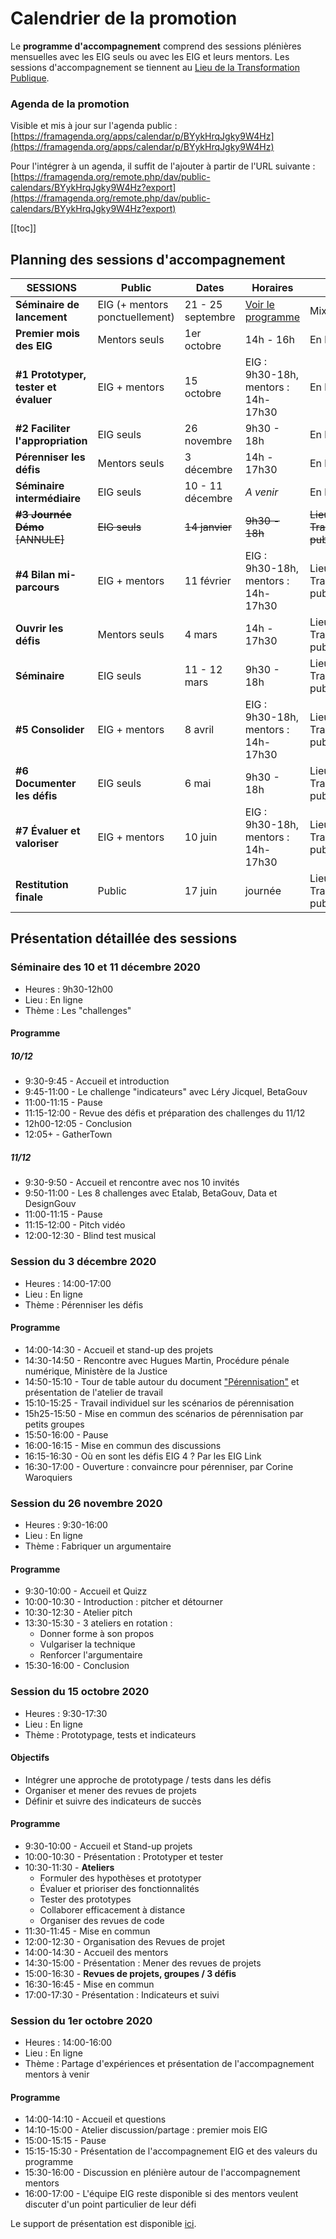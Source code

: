 # Calendrier de la promotion

Le **programme d'accompagnement** comprend des sessions plénières mensuelles avec les EIG seuls ou avec les EIG et leurs mentors.
Les sessions d'accompagnement se tiennent au [Lieu de la Transformation Publique](https://www.modernisation.gouv.fr/nos-actions/le-lieu-de-la-transformation-publique).


### Agenda de la promotion

Visible et mis à jour sur l'agenda public : [https://framagenda.org/apps/calendar/p/BYykHrqJgky9W4Hz](https://framagenda.org/apps/calendar/p/BYykHrqJgky9W4Hz)

Pour l'intégrer à un agenda, il suffit de l'ajouter à partir de l'URL suivante : [https://framagenda.org/remote.php/dav/public-calendars/BYykHrqJgky9W4Hz?export](https://framagenda.org/remote.php/dav/public-calendars/BYykHrqJgky9W4Hz?export)

[[toc]]



## Planning des sessions d'accompagnement

| SESSIONS | Public | Dates | Horaires | Lieu |
| -------- | -------- | -------- | -------- | -------- |
| **Séminaire de lancement**  | EIG (+ mentors ponctuellement) | 21 - 25 septembre | [Voir le programme](bootcamp.md) | Mixte|
| **Premier mois des EIG** | Mentors seuls | 1er octobre | 14h - 16h | En ligne |
| **#1 Prototyper, tester et évaluer** | EIG + mentors | 15 octobre | EIG : 9h30-18h, mentors : 14h-17h30  | En ligne |
| **#2 Faciliter l'appropriation** | EIG seuls | 26 novembre | 9h30 - 18h | En ligne |
| **Pérenniser les défis**| Mentors seuls | 3 décembre | 14h - 17h30 | En ligne |
| **Séminaire intermédiaire** | EIG seuls | 10 - 11 décembre | _A venir_ | En ligne |
| ~~**#3 Journée Démo** [ANNULE]~~ | ~~EIG seuls~~ | ~~14 janvier~~ | ~~9h30 - 18h~~ | ~~Lieu de la Transformation publique~~ |
| **#4 Bilan mi-parcours** | EIG + mentors | 11 février | EIG : 9h30-18h, mentors : 14h-17h30 | Lieu de la Transformation publique |
| **Ouvrir les défis** | Mentors seuls | 4 mars | 14h - 17h30 | Lieu de la Transformation publique |
| **Séminaire** | EIG seuls | 11 - 12 mars | 9h30 - 18h | Lieu de la Transformation publique |
| **#5 Consolider** | EIG + mentors | 8 avril     | EIG : 9h30-18h, mentors : 14h-17h30 | Lieu de la Transformation publique |
| **#6 Documenter les défis** | EIG seuls | 6 mai | 9h30 - 18h | Lieu de la Transformation publique |
| **#7 Évaluer et valoriser** |EIG + mentors | 10 juin | EIG : 9h30-18h, mentors : 14h-17h30 | Lieu de la Transformation publique |
| **Restitution finale** |Public | 17 juin | journée | Lieu de la Transformation publique |

## Présentation détaillée des sessions

### Séminaire des 10 et 11 décembre 2020
- Heures : 9h30-12h00
- Lieu : En ligne
- Thème : Les "challenges"
#### Programme
##### 10/12
- 9:30-9:45 - Accueil et introduction
- 9:45-11:00 - Le challenge "indicateurs" avec Léry Jicquel, BetaGouv
- 11:00-11:15 - Pause
- 11:15-12:00 - Revue des défis et préparation des challenges du 11/12
- 12h00-12:05 - Conclusion
- 12:05+ - GatherTown
##### 11/12
- 9:30-9:50 - Accueil et rencontre avec nos 10 invités
- 9:50-11:00 - Les 8 challenges avec Etalab, BetaGouv, Data et DesignGouv
- 11:00-11:15 - Pause
- 11:15-12:00 - Pitch vidéo
- 12:00-12:30 - Blind test musical

### Session du 3 décembre 2020
- Heures : 14:00-17:00
- Lieu : En ligne
- Thème : Pérenniser les défis
#### Programme
- 14:00-14:30 - Accueil et stand-up des projets
- 14:30-14:50 - Rencontre avec Hugues Martin, Procédure pénale numérique, Ministère de la Justice
- 14:50-15:10 - Tour de table autour du document ["Pérennisation"](https://doc.eig-forever.org/perennisation-defis.html) et présentation de l'atelier de travail
- 15:10-15:25 - Travail individuel sur les scénarios de pérennisation
- 15h25-15:50 - Mise en commun des scénarios de pérennisation par petits groupes
- 15:50-16:00 - Pause
- 16:00-16:15 - Mise en commun des discussions
- 16:15-16:30 - Où en sont les défis EIG 4 ? Par les EIG Link
- 16:30-17:00 - Ouverture : convaincre pour pérenniser, par Corine Waroquiers

### Session du 26 novembre 2020
- Heures : 9:30-16:00
- Lieu : En ligne
- Thème : Fabriquer un argumentaire
#### Programme
- 9:30-10:00 - Accueil et Quizz
- 10:00-10:30 - Introduction : pitcher et détourner
- 10:30-12:30 - Atelier pitch
- 13:30-15:30 - 3 ateliers en rotation :
	- Donner forme à son propos
	- Vulgariser la technique
	- Renforcer l'argumentaire
- 15:30-16:00 - Conclusion

### Session du 15 octobre 2020
- Heures : 9:30-17:30
- Lieu : En ligne
- Thème : Prototypage, tests et indicateurs
#### Objectifs
- Intégrer une approche de prototypage / tests dans les défis
- Organiser et mener des revues de projets
- Définir et suivre des indicateurs de succès
#### Programme
- 9:30-10:00 - Accueil et Stand-up projets
- 10:00-10:30 - Présentation : Prototyper et tester
- 10:30-11:30	- **Ateliers**
	- Formuler des hypothèses et prototyper
	- Évaluer et prioriser des fonctionnalités
	- Tester des prototypes
	- Collaborer efficacement à distance
	- Organiser des revues de code
- 11:30-11:45	- Mise en commun
- 12:00-12:30 -	Organisation des Revues de projet
- 14:00-14:30 - Accueil des mentors
- 14:30-15:00	- Présentation : Mener des revues de projets
- 15:00-16:30	- **Revues de projets, groupes / 3 défis**
- 16:30-16:45	- Mise en commun
- 17:00-17:30 - Présentation : Indicateurs et suivi

### Session du 1er octobre 2020
- Heures : 14:00-16:00
- Lieu : En ligne
- Thème : Partage d'expériences et présentation de l'accompagnement mentors à venir
#### Programme
- 14:00-14:10 - Accueil et questions
- 14:10-15:00 - Atelier discussion/partage : premier mois EIG
- 15:00-15:15 - Pause
- 15:15-15:30 - Présentation de l'accompagnement EIG et des valeurs du programme
- 15:30-16:00 - Discussion en plénière autour de l'accompagnement mentors
- 16:00-17:00 - L'équipe EIG reste disponible si des mentors veulent discuter d'un point particulier de leur défi

Le support de présentation est disponible [ici](https://speakerdeck.com/eig2020/session-daccompagnement-mentors-eig-4-1er-octobre).
